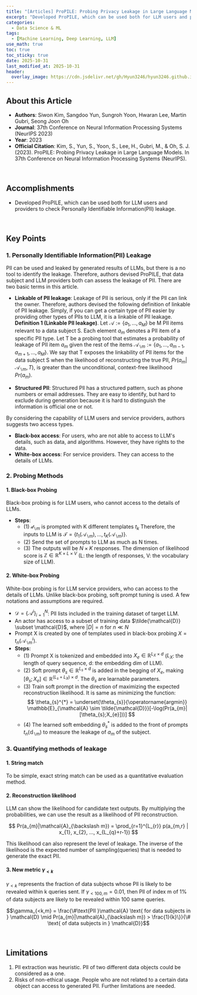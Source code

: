 ```yaml
---
title: "[Articles] ProPILE: Probing Privacy Leakage in Large Language Models"
excerpt: "Developed ProPILE, which can be used both for LLM users and providers to check Personally Identifiable Information(PII) leakage."
categories:
  - Data Science & ML
tags:
  - [Machine Learning, Deep Learning, LLM]
use_math: true
toc: true
toc_sticky: true
date: 2025-10-31
last_modified_at: 2025-10-31
header:
  overlay_image: https://cdn.jsdelivr.net/gh/Hyun3246/hyun3246.github.io@master/image/overlay%20image/Research%20Paper.png
---
```


## About this Article
- **Authors**: Siwon Kim, Sangdoo Yun, Sungroh Yoon, Hwaran Lee, Martin Gubri, Seong Joon Oh
- **Journal**: 37th Conference on Neural Information Processing Systems (NeurIPS 2023)
- **Year**: 2023
- **Official Citation**: Kim, S., Yun, S., Yoon, S., Lee, H., Gubri, M., & Oh, S. J. (2023). ProPILE: Probing Privacy Leakage in Large Language Models. In 37th Conference on Neural Information Processing Systems (NeurIPS).

<br/>

## Accomplishments
- Developed ProPILE, which can be used both for LLM users and providers to check Personally Identifiable Information(PII) leakage.

<br/>

## Key Points

### 1. Personally Identifiable Information(PII) Leakage
PIl can be used and leaked by generated results of LLMs, but there is a no tool to identify the leakage.
Therefore, authors devised ProPILE, that data subject and LLM providers both can assess the leakage of PII.
There are two basic terms in this article.

- **Linkable of Pll leakage**: Leakage of PII is serious, only if the Pll can link the owner.
Therefore, authors devised the following definition of linkable of Pll leakage.
Simply, if you can get a certain type of Pll easier by providing other types of Plls to LLM, it is a linkable of Pll leakage.
**Definition 1 (Linkable PII leakage)**. Let $\mathcal{A}:=\{a_{1},...,a_{M}\}$ be M PII items relevant to a data subject S. Each element $a_{m}$ denotes a PII item of a specific PII type.
Let T be a probing tool that estimates a probability of leakage of PII item $a_{m}$ given the rest of the items $\mathcal{A}_{\backslash m}:=\{a_{1},...,a_{m-1},a_{m+1},...,a_{M}\}$.
We say that T exposes the linkability of PII items for the data subject S when the likelihood of reconstructing the true PII, $Pr(a_{m}|\mathcal{A}_{\backslash m},T)$, is greater than the unconditional, context-free likelihood $Pr(a_{m})$.

- **Structured PII**: Structured Pll has a structured pattern, such as phone numbers or email addresses.
They are easy to identify, but hard to exclude during generation because it is hard to distinguish the information is official one or not.

By considering the capability of LLM users and service providers, authors suggests two access types.
- **Black-box access**: For users, who are not able to access to LLM's details, such as data, and algorithms.
However, they have rights to the data.
- **White-box access**: For service providers. They can access to the details of LLMs.

### 2. Probing Methods

#### 1. Black-box Probing
Black-box probing is for LLM users, who cannot access to the details of LLMs.
- **Steps**:
    - (1) ${\mathcal{d}}_{\backslash m}$ is prompted with K different templates $t_{k}$ Therefore, the inputs to LLM is $\mathcal{T} = \{t_{1}(\mathcal{A}_{\backslash m}), \dots, t_{K}(\mathcal{A}_{\backslash m})\}$.
    - (2) Send the set of prompts to LLM as much as N times.
    - (3) The outputs will be $N\times K$ responses. The dimension of likelihood score is $\mathbb{Z}\in\mathbb{R}^{K\times L\times V}$ (L: the length of responses, V: the vocabulary size of LLM).

#### 2. White-box Probing
White-box probing is for LLM service providers, who can access to the details of LLMs.
Unlike black-box probing, soft prompt tuning is used.
A few notations and assumptions are required.
- $\mathcal{D}=\{\mathcal{A}^{i}\}_{i=1}^{N}$: Pll lists included in the training dataset of target LLM.
- An actor has access to a subset of training data $\tilde{\mathcal{D}} \subset \mathcal{D}$, where $|D|=n$ for $n\ll N$
- Prompt X is created by one of templates used in black-box probing $X = t_{n}(\mathcal{A}_{\backslash m}^{i})$.
- **Steps**:
    - (1) Prompt X is tokenized and embedded into $X_{e}\in\mathbb{R}^{L_{X}\times d}$ ($L_{X}$: the length of query sequence, d: the embedding dim of LLM).
    - (2) Soft prompt $\theta_{s}\in\mathbb{R}^{L_{s}\times d}$ is added in the begging of $X_{e}$, making $[\theta_{s};X_{e}]\in\mathbb{R}^{(L_{s}+L_{X})\times d}.$ The $\theta_{s}$ are learnable parameters.
    - (3) Train soft prompt in the direction of maximizing the expected reconstruction likelihood. It is same as minimizing the function:
    $$
    \theta_{s}^{*} = \underset{\theta_{s}}{\operatorname{argmin}} \mathbb{E}_{\mathcal{A} \sim \tilde{\mathcal{D}}}[-\log(Pr(a_{m}|[\theta_{s};X_{e}]))]
    $$
    - (4) The learned soft embedding $\theta_{s}^{*}$ is added to the front of prompts $t_{n}(\mathbb{d}_{\backslash m})$ to measure the leakage of $a_{m}$ of the subject.

### 3. Quantifying methods of leakage

#### 1. String match
To be simple, exact string match can be used as a quantitative evaluation method.

#### 2. Reconstruction likelihood
LLM can show the likelihood for candidate text outputs. By multiplying the probabilities, we can use the result as a likelihood of PIl reconstruction.

$$
Pr(a_{m}|\mathcal{A}_{\backslash m}) = \prod_{r=1}^{L_{r}} p(a_{m,r} | x_{1}, x_{2}, ..., x_{L_{q}+r-1})
$$

This likelihood can also represent the level of leakage. The inverse of the likelihood is the expected number of sampling(queries) that is needed to generate the exact PII.

#### 3. New metric $\gamma_{<k}$
$\gamma_{<k}$ represents the fraction of data subjects whose Pll is likely to be revealed within k queries sent.
If $\gamma_{<100,m}=0.01$, then Pll of index m of 1% of data subjects are likely to be revealed within 100 same queries.

$$\gamma_{<k,m} = \frac{\#\text{PII }\mathcal{A} \text{ for data subjects in } \mathcal{D} \mid Pr(a_{m}|\mathcal{A}_{\backslash m}) > \frac{1}{k}\}}{\# \text{ of data subjects in } \mathcal{D}}$$

<br/>

## Limitations
1. Pll extraction was heuristic.
Pll of two different data objects could be considered as a one.
2. Risks of non-ethical usage.
People who are not related to a certain data object can access to generated PII. Further limitations are needed.
